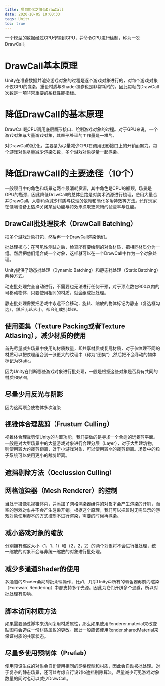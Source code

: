 ```yaml
---
title: 项目优化之降低DrawCall
date: 2020-10-05 10:00:33
tags: Unity
toc: true
---
```


一个模型的数据经过CPU传输到GPU，并命令GPU进行绘制，称为一次DrawCall。

<!--more-->

# DrawCall基本原理

Unity在准备数据并渲染游戏对象的过程是逐个游戏对象进行的，对每个游戏对象不仅GPU的渲染，重设材质与Shader操作也是非常耗时的。因此每帧的DrawCall次数是一项非常重要的系统性能指标。

# 降低DrawCall的基本原理

DrawCall是CPU调用底层图形接口、绘制游戏对象的过程。对于GPU来说，一个游戏对象与大量游戏对象，其图形处理的工作量是一样的。

对DrawCall的优化，主要是为尽量减少CPU在调用图形接口上的开销而努力。每个游戏对象尽量减少渲染次数，多个游戏对象尽量一起渲染。

# 降低DrawCall的主要途径（10个）

一般项目中的角色和场景这两个最消耗资源，其中角色是CPU的瓶颈，场景是GPU的瓶颈。因此降低DrawCall的总体思路是对美术资源进行梳理，使用大量合并DrawCall，人物角色减少材质与纹理的依赖和简化多余特效等方法。允许玩家在低端设备上选择关闭某些功能与特效来换取更流畅的帧速率与性能。

## DrawCall批处理技术（DrawCall Batching）

把多个游戏对象打包，然后再一个DrawCall渲染他们。

批处理核心：在可见性测试之后，检查所有要绘制的对象材质，把相同材质分为一组。然后把他们组合成一个对象，这样就可以在一个DrawCall中作为一个对象处理。

Unity提供了动态批处理（Dynamic Batching）和静态批处理（Static Batching）两种方式。

动态批处理完全自动进行，不需要也无法进行任何干预，对于顶点数在900以内的可移动物体，只要使用相同的材质，就会组成批处理。

静态批处理需要把游戏中永远不会移动、旋转、缩放的物体标记为静态（复选框勾选），然后无论大小，都会组成批处理。

## 使用图集（Texture Packing或者Texture Atlasing），减少材质的使用

首先尽量减少场景中使用的材质数量，即共享材质或复用材质，对于仅纹理不同的材质可以把纹理组合到一张更大的纹理中（称为“图集”）,然后把不会移动的物体标记为Static。

因为Unity在判断哪些游戏对象进行批处理，一般是根据这些对象是否具有共同的材质和贴图。

## 尽量少用反光与阴影

因为这两项会使物体多次渲染

## 视锥体合理裁剪（Frustum Culling）

视锥体合理裁剪使Unity的内置功能，我们要做的是寻求一个合适的远裁剪平面。一般是对大型场景中的大量游戏对象进行合理分层（Layer），对于大型建筑物，则使用较大的裁剪距离，对于小游戏对象，可以使用较小的裁剪距离。场景中的粒子系统可以使用更小的裁剪距离。

## 遮挡剔除方法（Occlussion Culling）



## 网格渲染器（Mesh Renderer）的控制

当处于摄像机视锥体内，并添加了网格渲染器组件的对象才会产生渲染的开销，而空的游戏对象并不会产生渲染开销。根据这个原理，我们可以把暂时无需显示的游戏对象使用脚本的方式控制不进行渲染，需要的时候再渲染。

## 减小游戏对象的缩放

分别拥有缩放大小（1，1，1）和（2，2，2）的两个对象将不会进行批处理，统一缩放的对象不会与非统一缩放的对象进行批处理。

## 减少多通道Shader的使用

多通道的Shader会妨碍批处理操作。比如，几乎Unity中所有的着色器再前向渲染（Foreward Rendering）中都支持多个光源。因此为它们开辟多个通道，所以对批处理有影响。

## 脚本访问材质方法

如果需要通过脚本来访问复用材质属性，那么如果使用Renderer.material来改变贴图将会造成一份材质属性的更改。因此一般应该使用Render.sharedMaterial来保证材质的共享状态。

## 尽量多使用预制体（Prefab）

使用预设生成的对象会自动使用相同的网格模型和材质，因此会自动被批处理。对于复杂的静态场景，还可以考虑自行设计lo遮挡剔除算法，尽量减少可见游戏对象数量的同时也可以减少DrawCall。

